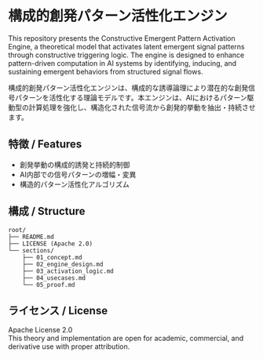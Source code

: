 # 構成的創発パターン活性化エンジン

This repository presents the Constructive Emergent Pattern Activation Engine, a theoretical model that activates latent emergent signal patterns through constructive triggering logic. The engine is designed to enhance pattern-driven computation in AI systems by identifying, inducing, and sustaining emergent behaviors from structured signal flows.

構成的創発パターン活性化エンジンは、構成的な誘導論理により潜在的な創発信号パターンを活性化する理論モデルです。本エンジンは、AIにおけるパターン駆動型の計算処理を強化し、構造化された信号流から創発的挙動を抽出・持続させます。

## 特徴 / Features

- 創発挙動の構成的誘発と持続的制御
- AI内部での信号パターンの増幅・変異
- 構造的パターン活性化アルゴリズム

## 構成 / Structure

```
root/
├── README.md
├── LICENSE (Apache 2.0)
└── sections/
    ├── 01_concept.md
    ├── 02_engine_design.md
    ├── 03_activation_logic.md
    ├── 04_usecases.md
    └── 05_proof.md
```

## ライセンス / License

Apache License 2.0  
This theory and implementation are open for academic, commercial, and derivative use with proper attribution.
